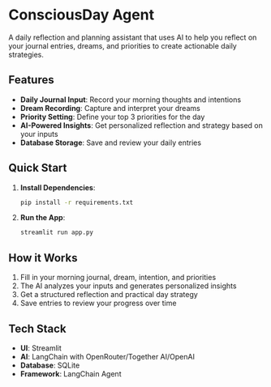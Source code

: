 # ConsciousDay Agent

A daily reflection and planning assistant that uses AI to help you reflect on your journal entries, dreams, and priorities to create actionable daily strategies.

## Features

- **Daily Journal Input**: Record your morning thoughts and intentions
- **Dream Recording**: Capture and interpret your dreams
- **Priority Setting**: Define your top 3 priorities for the day
- **AI-Powered Insights**: Get personalized reflection and strategy based on your inputs
- **Database Storage**: Save and review your daily entries

## Quick Start

1. **Install Dependencies**:
   ```bash
   pip install -r requirements.txt
   ```

2. **Run the App**:
   ```bash
   streamlit run app.py
   ```

## How it Works

1. Fill in your morning journal, dream, intention, and priorities
2. The AI analyzes your inputs and generates personalized insights
3. Get a structured reflection and practical day strategy
4. Save entries to review your progress over time

## Tech Stack

- **UI**: Streamlit
- **AI**: LangChain with OpenRouter/Together AI/OpenAI
- **Database**: SQLite
- **Framework**: LangChain Agent
